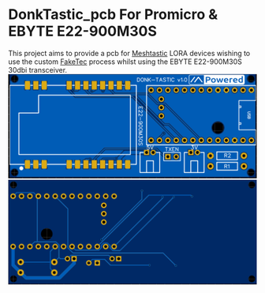 # DonkTastic_pcb For Promicro & EBYTE E22-900M30S
This project aims to provide a pcb for [Meshtastic](https://meshtastic.org/) LORA devices wishing to use the custom [FakeTec](https://github.com/gargomoma/fakeTec_pcb?tab=readme-ov-file)
process whilst using the EBYTE E22-900M30S 30dbi transceiver.
![V1Frount](https://github.com/jycannel/DonkTastic_pcb/blob/main/Pictures/V1.0/donkv1.0F.png) ![V1Rear](https://github.com/jycannel/DonkTastic_pcb/blob/main/Pictures/V1.0/donkv1.0R.png)

